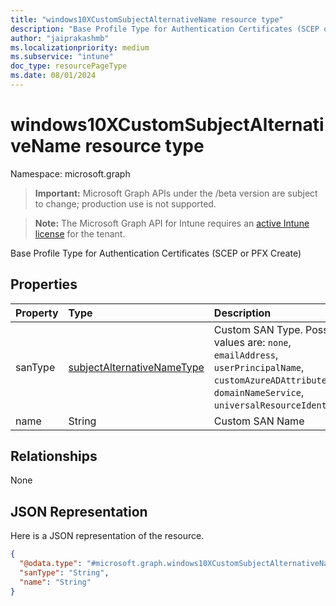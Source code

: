 ```yaml
---
title: "windows10XCustomSubjectAlternativeName resource type"
description: "Base Profile Type for Authentication Certificates (SCEP or PFX Create)"
author: "jaiprakashmb"
ms.localizationpriority: medium
ms.subservice: "intune"
doc_type: resourcePageType
ms.date: 08/01/2024
---
```


# windows10XCustomSubjectAlternativeName resource type

Namespace: microsoft.graph

> **Important:** Microsoft Graph APIs under the /beta version are subject to change; production use is not supported.

> **Note:** The Microsoft Graph API for Intune requires an [active Intune license](https://go.microsoft.com/fwlink/?linkid=839381) for the tenant.

Base Profile Type for Authentication Certificates (SCEP or PFX Create)

## Properties
|Property|Type|Description|
|:---|:---|:---|
|sanType|[subjectAlternativeNameType](../resources/intune-shared-subjectalternativenametype.md)|Custom SAN Type. Possible values are: `none`, `emailAddress`, `userPrincipalName`, `customAzureADAttribute`, `domainNameService`, `universalResourceIdentifier`.|
|name|String|Custom SAN Name|

## Relationships
None

## JSON Representation
Here is a JSON representation of the resource.
<!-- {
  "blockType": "resource",
  "@odata.type": "microsoft.graph.windows10XCustomSubjectAlternativeName"
}
-->
``` json
{
  "@odata.type": "#microsoft.graph.windows10XCustomSubjectAlternativeName",
  "sanType": "String",
  "name": "String"
}
```

